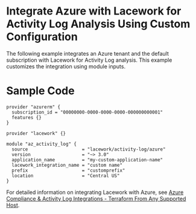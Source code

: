 # Integrate Azure with Lacework for Activity Log Analysis Using Custom Configuration

The following example integrates an Azure tenant and the default subscription with Lacework
for Activity Log analysis. This example customizes the integration using module inputs.

# Sample Code

```hcl
provider "azurerm" {
  subscription_id = "00000000-0000-0000-0000-000000000001"
  features {}
}

provider "lacework" {}

module "az_activity_log" {
  source                    = "lacework/activity-log/azure"
  version                   = "~> 3.0"
  application_name          = "my-custom-application-name"
  lacework_integration_name = "custom name"
  prefix                    = "customprefix"
  location                  = "Central US"
}
```

For detailed information on integrating Lacework with Azure, see [Azure Compliance & Activity Log Integrations - Terraform From Any Supported Host](https://docs.lacework.com/onboarding/azure-compliance-and-activity-log-integrations-terraform-from-any-supported-host).
